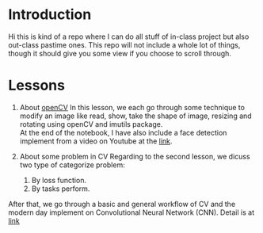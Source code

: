 # Introduction

Hi this is kind of a repo where I can do all stuff of in-class project but also out-class pastime ones. This repo will not include a whole lot of things, though it should give you some view if you choose to scroll through. 

# Lessons

1. About [openCV](./openCV.ipynb)
In this lesson, we each go through some technique to modify an image like read, show, take the shape of image, resizing and rotating using openCV and imutils package.\
At the end of the notebook, I have also include a face detection implement from a video on Youtube at the [link](https://www.youtube.com/watch?v=7IFhsbfby9s).

2. About some problem in CV
Regarding to the second lesson, we dicuss two type of categorize problem:
    1. By loss function.
    2. By tasks perform.

After that, we go through a basic and general workflow of CV and the modern day implement on Convolutional Neural Network (CNN). Detail is at [link](./Introduction.ipynb)